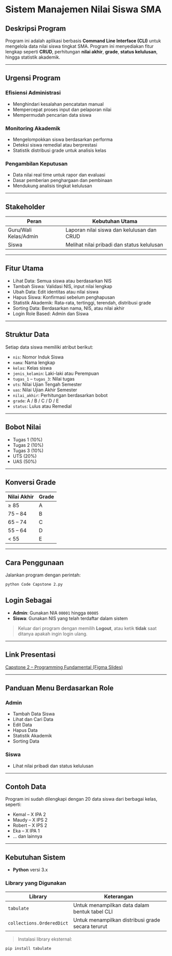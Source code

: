 
# Sistem Manajemen Nilai Siswa SMA

## Deskripsi Program

Program ini adalah aplikasi berbasis **Command Line Interface (CLI)** untuk mengelola data nilai siswa tingkat SMA. Program ini menyediakan fitur lengkap seperti **CRUD**, perhitungan **nilai akhir**, **grade**, **status kelulusan**, hingga statistik akademik.

---

## Urgensi Program

### Efisiensi Administrasi
- Menghindari kesalahan pencatatan manual
- Mempercepat proses input dan pelaporan nilai
- Mempermudah pencarian data siswa

### Monitoring Akademik
- Mengelompokkan siswa berdasarkan performa
- Deteksi siswa remedial atau berprestasi
- Statistik distribusi grade untuk analisis kelas

### Pengambilan Keputusan
- Data nilai real time untuk rapor dan evaluasi
- Dasar pemberian penghargaan dan pembinaan
- Mendukung analisis tingkat kelulusan

---

## Stakeholder

| Peran                 | Kebutuhan Utama                                          |
|-----------------------|----------------------------------------------------------|
| Guru/Wali Kelas/Admin | Laporan nilai siswa dan kelulusan dan CRUD               | 
| Siswa                 | Melihat nilai pribadi dan status kelulusan               |

---

## Fitur Utama

- Lihat Data: Semua siswa atau berdasarkan NIS
- Tambah Siswa: Validasi NIS, input nilai lengkap
- Ubah Data: Edit identitas atau nilai siswa
- Hapus Siswa: Konfirmasi sebelum penghapusan
- Statistik Akademik: Rata-rata, tertinggi, terendah, distribusi grade
- Sorting Data: Berdasarkan nama, NIS, atau nilai akhir
- Login Role Based: Admin dan Siswa

---

## Struktur Data

Setiap data siswa memiliki atribut berikut:

- `nis`: Nomor Induk Siswa  
- `nama`: Nama lengkap  
- `kelas`: Kelas siswa  
- `jenis_kelamin`: Laki-laki atau Perempuan  
- `tugas_1` – `tugas_3`: Nilai tugas  
- `uts`: Nilai Ujian Tengah Semester  
- `uas`: Nilai Ujian Akhir Semester  
- `nilai_akhir`: Perhitungan berdasarkan bobot  
- `grade`: A / B / C / D / E  
- `status`: Lulus atau Remedial  

---

## Bobot Nilai

- Tugas 1 (10%)  
- Tugas 2 (10%)  
- Tugas 3 (10%)  
- UTS (20%)  
- UAS (50%)  

---

## Konversi Grade

| Nilai Akhir | Grade  |
|-------------|--------|
| ≥ 85        | A      |
| 75 – 84     | B      |
| 65 – 74     | C      |
| 55 – 64     | D      |
| < 55        | E      |

---

## Cara Penggunaan

Jalankan program dengan perintah:

```bash
python Code Capstone 2.py
```

## Login Sebagai

- **Admin**: Gunakan NIA `00001` hingga `00005`  
- **Siswa**: Gunakan NIS yang telah terdaftar dalam sistem  

> Keluar dari program dengan memilih **Logout**, atau ketik **tidak** saat ditanya apakah ingin login ulang.

---

## Link Presentasi

[Capstone 2 – Programming Fundamental (Figma Slides)](https://www.figma.com/slides/eRWj6ytTf8C8seHl5Vl9Yj/Capstone-2---Programming-Fundamental?node-id=1-888&t=Ok8SBqUdoUJpLpr3-1)

---

## Panduan Menu Berdasarkan Role

### Admin
- Tambah Data Siswa  
- Lihat dan Cari Data  
- Edit Data  
- Hapus Data  
- Statistik Akademik  
- Sorting Data  

### Siswa
- Lihat nilai pribadi dan status kelulusan

---

## Contoh Data

Program ini sudah dilengkapi dengan 20 data siswa dari berbagai kelas, seperti:

- Kemal – X IPA 2  
- Maudy – X IPS 2  
- Robert – X IPS 2  
- Eka – X IPA 1  
- ... dan lainnya

---

## Kebutuhan Sistem

- **Python** versi 3.x

### Library yang Digunakan

| Library                    | Keterangan                                                 |
|----------------------------|------------------------------------------------------------|
| `tabulate`                 | Untuk menampilkan data dalam bentuk tabel CLI              |
| `collections.OrderedDict`  | Untuk menampilkan distribusi grade secara terurut          |

> Instalasi library eksternal:
```bash
pip install tabulate
```

